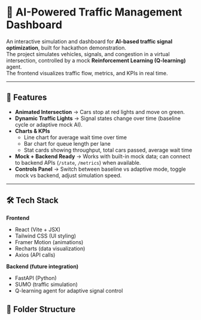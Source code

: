 # 🚦 AI-Powered Traffic Management Dashboard

An interactive simulation and dashboard for **AI-based traffic signal optimization**, built for hackathon demonstration.  
The project simulates vehicles, signals, and congestion in a virtual intersection, controlled by a mock **Reinforcement Learning (Q-learning)** agent.  
The frontend visualizes traffic flow, metrics, and KPIs in real time.

---

## 📌 Features
- **Animated Intersection** → Cars stop at red lights and move on green.
- **Dynamic Traffic Lights** → Signal states change over time (baseline cycle or adaptive mock AI).
- **Charts & KPIs**  
  - Line chart for average wait time over time  
  - Bar chart for queue length per lane  
  - Stat cards showing throughput, total cars passed, average wait time  
- **Mock + Backend Ready** → Works with built-in mock data; can connect to backend APIs (`/state`, `/metrics`) when available.
- **Controls Panel** → Switch between baseline vs adaptive mode, toggle mock vs backend, adjust simulation speed.

---

## 🛠️ Tech Stack
**Frontend**
- React (Vite + JSX)
- Tailwind CSS (UI styling)
- Framer Motion (animations)
- Recharts (data visualization)
- Axios (API calls)

**Backend (future integration)**
- FastAPI (Python)
- SUMO (traffic simulation)
- Q-learning agent for adaptive signal control



## 📂 Folder Structure
